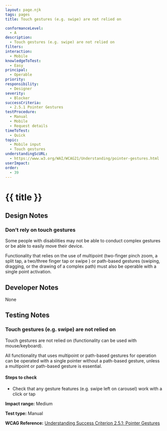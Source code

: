 ```yaml
---
layout: page.njk
tags: pages
title: Touch gestures (e.g. swipe) are not relied on

conformanceLevel:
  - A
description:
  - Touch gestures (e.g. swipe) are not relied on
filters:
interaction:
  - Mobile
knowledgeToTest:
  - Easy
principal:
  - Operable
priority:
responsibility:
  - Designer
severity:
  - Blocker
successCriteria:
  - 2.5.1 Pointer Gestures
testProcedure:
  - Manual
  - Mobile
  - Request details
timeToTest:
  - Quick
topic:
  - Mobile input
  - Touch gestures
understandingScURL:
  - https://www.w3.org/WAI/WCAG21/Understanding/pointer-gestures.html
userImpact:
order:
  - 39
---
```



# {{ title }}

## Design Notes

### Don’t rely on touch gestures

Some people with disabilities may not be able to conduct complex gestures or be able to easily move their device.

Functionality that relies on the use of multipoint (two-finger pinch zoom, a split tap, a two/three finger tap or swipe ) or path-based gestures (swiping, dragging, or the drawing of a complex path) must also be operable with a single point activation.

## Developer Notes

None

## Testing Notes

### Touch gestures (e.g. swipe) are not relied on

Touch gestures are not relied on (functionality can be used with mouse/keyboard).

All functionality that uses multipoint or path-based gestures for operation can be operated with a single pointer without a path-based gesture, unless a multipoint or path-based gesture is essential.

#### Steps to check

- Check that any gesture features (e.g. swipe left on carousel) work with a click or tap

**Impact range:** Medium

**Test type:** Manual

**WCAG Reference:** [Understanding Success Criterion 2.5.1: Pointer Gestures](https://www.w3.org/WAI/WCAG21/Understanding/pointer-gestures.html)
